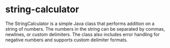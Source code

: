 # string-calculator
The StringCalculator is a simple Java class that performs addition on a string of numbers. 
The numbers in the string can be separated by commas, newlines, or custom delimiters. 
The class also includes error handling for negative numbers and supports custom delimiter formats.
